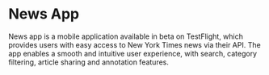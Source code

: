# News App

News app is a mobile application available in beta on TestFlight, which provides users with easy access to New York Times news via their API. The app enables a smooth and intuitive user experience, with search, category filtering, article sharing and annotation features.
